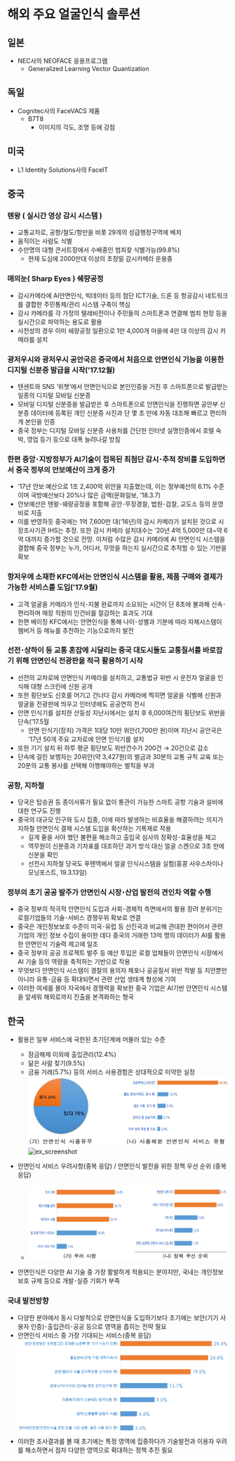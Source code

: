 # 해외 주요 얼굴인식 솔루션

## 일본
- NEC사의 NEOFACE 응용프로그램
    - Generalized Learning Vector Quantization

## 독일
- Cognitec사의 FaceVACS 제품
    - B7T8
        - 이미지의 각도, 조명 등에 강점

## 미국
- L1 Identity Solutions사의 FaceIT 

## 중국
### 톈왕 ( 실시간 영상 감시 시스템 )
- 교통교차로, 공항/철도/항만을 비롯 29개의 성급행정구역에 배치
- 움직이는 사람도 식별
- 수만명의 대형 콘서트장에서 수배중인 범죄찾 식별가능(99.8%)
    - 현재 도심에 2000만대 이상의 초정밀 감시카메라 운용중
### 매의눈( Sharp Eyes ) 쉐량공정
- 감시카메라에 AI안면인식, 빅데이터 등의 첨단 ICT기술, 드론 등 항공감시 네트워크를 결합한 주민통제/관리 시스템 구축이 핵심
- 감시 카메라를 각 가정의 텔레비전이나 주민들의 스마트폰과 연결해 범죄 현장 등을 실시간으로 파악하는 용도로 활용
- 사천성의 경우 이미 쉐량공정 일환으로 1만 4,000개 마을에 4만 대 이상의 감시 카메라를 설치

### 광저우시와 광저우시 공안국은 중국에서 처음으로 안면인식 기능을 이용한 디지털 신분증 발급을 시작(’17.12월)
- 텐센트와 SNS ‘위챗’에서 안면인식으로 본인인증을 거친 후 스마트폰으로 발급받는 일종의 디지털 모바일 신분증
- 모바일 디지털 신분증을 발급받은 후 스마트폰으로 안면인식을 진행하면 공안부 신분증 데이터에 등록된 개인 신분증 사진과 단 몇 초 만에 자동 대조해 빠르고 편리하게 본인을 인증
- 중국 정부는 디지털 모바일 신분증 사용처를 간단한 인터넷 실명인증에서 호텔 숙박, 영업 등기 등으로 대폭 늘려나갈 방침

### 한편 중앙･지방정부가 AI기술이 접목된 최첨단 감시･추적 장비를 도입하면서 중국 정부의 안보예산이 크게 증가
- ’17년 안보 예산으로 1조 2,400억 위안을 지출했는데, 이는 정부예산의 6.1% 수준이며 국방예산보다 20%나 많은 금액(문화일보, ’18.3.7)​
- 안보예산은 톈왕･쉐량공정을 포함해 공안･무장경찰, 법원･검찰, 교도소 등의 운영비로 지출
- 이를 반영하듯 중국에는 1억 7,600만 대(‘16년)의 감시 카메라가 설치된 것으로 시장조사기관 IHS는 추정. 또한 감시 카메라 설치대수는 ’20년 4억 5,000만 대~약 6억 대까지 증가할 것으로 전망. 이처럼 수많은 감시 카메라에 AI 안면인식 시스템을 결합해 중국 정부는 누가, 어디서, 무엇을 하는지 실시간으로 추적할 수 있는 기반을 확보

### 항저우에 소재한 KFC에서는 안면인식 시스템을 활용, 제품 구매와 결제가 가능한 서비스를 도입(’17.9월)
- 고객 얼굴을 카메라가 인식･지불 완료까지 소요되는 시간이 단 8초에 불과해 신속･편리하며 매장 직원의 인건비를 절감하는 효과도 기대
- 한편 베이징 KFC에서는 안면인식을 통해 나이･성별과 기분에 따라 자체시스템이 햄버거 등 메뉴를 추천하는 기능으로까지 발전

### 선전･상하이 등 교통 혼잡에 시달리는 중국 대도시들도 교통질서를 바로잡기 위해 안면인식 전광판을 적극 활용하기 시작
- 선전의 교차로에 안면인식 카메라를 설치하고, 교통법규 위반 시 운전자 얼굴을 인식해 대형 스크린에 신원 공개
- 또한 횡단보도 신호를 어기고 건너다 감시 카메라에 찍히면 얼굴을 식별해 신원과 얼굴을 전광판에 띄우고 인터넷에도 공공연히 전시
- 안면 인식기를 설치한 산둥성 지난시에서는 설치 후 6,000여건의 횡단보도 위반을 단속(’17.5월
    - 안면 인식기(장치) 가격은 1대당 10만 위안(1,700만 원)이며 지난시 공안국은 ’17년 50개 주요 교차로에 안면 인식기를 설치
- 또한 기기 설치 뒤 하루 평균 횡단보도 위반건수가 200건 → 20건으로 감소
- 단속에 걸린 보행자는 20위안(약 3,427원)의 벌금과 30분의 교통 규칙 교육 또는 20분의 교통 봉사를 선택해 이행해야하는 벌칙을 부과

### 공항, 지하철
- 당국은 탑승권 등 종이서류가 필요 없이 통관이 가능한 스마트 공항 기술과 설비에 대한 연구도 진행
- 중국의 대규모 인구와 도시 집중, 이에 따라 발생하는 비효율을 해결하려는 의지가 지하철 안면인식 결제 시스템 도입을 확산하는 기폭제로 작용
    - 길게 줄을 서야 했던 불편을 해소하고 출입국 심사의 정확성･효율성을 제고
    - 역무원이 신분증과 기차표를 대조하던 과거 방식 대신 얼굴 스캔으로 3초 만에 신분을 확인
    - 선전시 지하철 당국도 푸톈역에서 얼굴 인식시스템을 실험(홍콩 사우스차이나모닝포스트, 19.3.13일)

### 정부의 초기 공공 발주가 안면인식 시장･산업 발전의 견인차 역할 수행
- 중국 정부의 적극적 안면인식 도입과 사회･경제적 측면에서의 활용 장려 분위기는 로컬기업들의 기술･서비스 경쟁우위 확보로 연결
- 중국은 개인정보보호 수준이 미국･유럽 등 선진국과 비교해 관대한 편이어서 관련 기업의 개인 정보 수집이 용이한 데다 중국의 거래한 13억 명의 데이터가 AI를 활용한 안면인식 기술력 제고에 일조
- 중국 정부의 공공 프로젝트 발주 등 예산 투입은 로컬 업체들이 안면인식 시장에서 AI 기술 등의 역량을 축적하는 기반으로 작용
- 무엇보다 안면인식 시스템이 경찰의 용의자 체포나 공공질서 위반 적발 등 치안뿐만 아니라 유통･금융 등 확대되면서 관련 산업 생태계 형성에 기여
- 이러한 여세를 몰아 자국에서 경쟁력을 확보한 중국 기업은 AI기반 안면인식 시스템을 앞세워 해외로까지 진출을 본격화하는 형국

## 한국
- 활용은 일부 서비스에 국한된 초기단계에 머물러 있는 수준
    - 잠금해제 이외에 출입관리(12.4%)  
    - 닮은 사람 찾기(9.5%)  
    - 금융 거래(5.7%) 등의 서비스 사용경험은 상대적으로 미약한 실정
    ![ex_screenshot](./img/korea_FR.png)
    ![ex_screenshot](https://github.com/y0ngma/pj04_ObjectDetection/blob/master/ref/img/korea_FR.png)


- 안면인식 서비스 우려사항(중복 응답) / 안면인식 발전을 위한 정책 우선 순위 (중복 응답)
    - ![ex_screenshot](./img/deterance.png)
-  안면인식은 다양한 AI 기술 중 가장 활발하게 적용되는 분야지만, 국내는 개인정보 보호 규제 등으로 개발･실증 기회가 부족

### 국내 발전방향
- 다양한 분야에서 동시 다발적으로 안면인식을 도입하기보다 초기에는 보안(기기 사용자 인증)･출입관리･공공 등으로 영역을 좁히는 전략 필요
- 안면인식 서비스 중 가장 기대되는 서비스(중복 응답)
    ![ex_screenshot](./img/hope.png)
- 이러한 조사결과를 볼 때 초기에는 특정 영역에 집중하다가 기술발전과 이용자 우려를 해소하면서 점차 다양한 영역으로 확대하는 정책 추진 필요